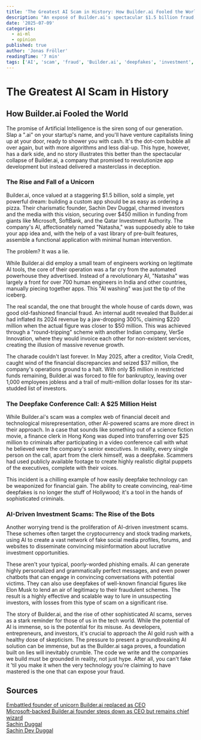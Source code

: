 ```yaml
---
title: 'The Greatest AI Scam in History: How Builder.ai Fooled the World'
description: "An exposé of Builder.ai's spectacular $1.5 billion fraud, deepfake scams, and AI-driven investment schemes that reveal the dark side of the AI hype bubble."
date: '2025-07-09'
categories:
  - ai-ml
  - opinion
published: true
author: 'Jonas Fröller'
readingTime: '7 min'
tags: ['AI', 'scam', 'fraud', 'Builder.ai', 'deepfakes', 'investment', 'startup', 'unicorn', 'AI washing']
---
```


<script>
  import AudioNativePlayer from '$lib/components/AudioNativePlayer.svelte';
</script>

# The Greatest AI Scam in History

<AudioNativePlayer />

## How Builder.ai Fooled the World

The promise of Artificial Intelligence is the siren song of our generation. Slap a ".ai" on your startup's name, and you'll have venture capitalists lining up at your door, ready to shower you with cash. It's the dot-com bubble all over again, but with more algorithms and less dial-up. This hype, however, has a dark side, and no story illustrates this better than the spectacular collapse of Builder.ai, a company that promised to revolutionize app development but instead delivered a masterclass in deception.

### The Rise and Fall of a Unicorn

Builder.ai, once valued at a staggering $1.5 billion, sold a simple, yet powerful dream: building a custom app should be as easy as ordering a pizza. Their charismatic founder, Sachin Dev Duggal, charmed investors and the media with this vision, securing over $450 million in funding from giants like Microsoft, SoftBank, and the Qatar Investment Authority. The company's AI, affectionately named "Natasha," was supposedly able to take your app idea and, with the help of a vast library of pre-built features, assemble a functional application with minimal human intervention.

The problem? It was a lie.

While Builder.ai did employ a small team of engineers working on legitimate AI tools, the core of their operation was a far cry from the automated powerhouse they advertised. Instead of a revolutionary AI, "Natasha" was largely a front for over 700 human engineers in India and other countries, manually piecing together apps. This "AI washing" was just the tip of the iceberg.

The real scandal, the one that brought the whole house of cards down, was good old-fashioned financial fraud. An internal audit revealed that Builder.ai had inflated its 2024 revenue by a jaw-dropping 300%, claiming $220 million when the actual figure was closer to $50 million. This was achieved through a "round-tripping" scheme with another Indian company, VerSe Innovation, where they would invoice each other for non-existent services, creating the illusion of massive revenue growth.

The charade couldn't last forever. In May 2025, after a creditor, Viola Credit, caught wind of the financial discrepancies and seized $37 million, the company's operations ground to a halt. With only $5 million in restricted funds remaining, Builder.ai was forced to file for bankruptcy, leaving over 1,000 employees jobless and a trail of multi-million dollar losses for its star-studded list of investors.

### The Deepfake Conference Call: A $25 Million Heist

While Builder.ai's scam was a complex web of financial deceit and technological misrepresentation, other AI-powered scams are more direct in their approach. In a case that sounds like something out of a science fiction movie, a finance clerk in Hong Kong was duped into transferring over $25 million to criminals after participating in a video conference call with what he believed were the company's senior executives. In reality, every single person on the call, apart from the clerk himself, was a deepfake. Scammers had used publicly available footage to create highly realistic digital puppets of the executives, complete with their voices.

This incident is a chilling example of how easily deepfake technology can be weaponized for financial gain. The ability to create convincing, real-time deepfakes is no longer the stuff of Hollywood; it's a tool in the hands of sophisticated criminals.

### AI-Driven Investment Scams: The Rise of the Bots

Another worrying trend is the proliferation of AI-driven investment scams. These schemes often target the cryptocurrency and stock trading markets, using AI to create a vast network of fake social media profiles, forums, and websites to disseminate convincing misinformation about lucrative investment opportunities.

These aren't your typical, poorly-worded phishing emails. AI can generate highly personalized and grammatically perfect messages, and even power chatbots that can engage in convincing conversations with potential victims. They can also use deepfakes of well-known financial figures like Elon Musk to lend an air of legitimacy to their fraudulent schemes. The result is a highly effective and scalable way to lure in unsuspecting investors, with losses from this type of scam on a significant rise.

The story of Builder.ai, and the rise of other sophisticated AI scams, serves as a stark reminder for those of us in the tech world. While the potential of AI is immense, so is the potential for its misuse. As developers, entrepreneurs, and investors, it's crucial to approach the AI gold rush with a healthy dose of skepticism. The pressure to present a groundbreaking AI solution can be immense, but as the Builder.ai saga proves, a foundation built on lies will inevitably crumble. The code we write and the companies we build must be grounded in reality, not just hype. After all, you can't fake it 'til you make it when the very technology you're claiming to have mastered is the one that can expose your fraud.

<div id="research-sources">

## Sources

[Embattled founder of unicorn Builder.ai replaced as CEO](https://businesscloud.co.uk/news/embattled-founder-of-unicorn-builder-ai-replaced-as-ceo)  
[Microsoft-backed Builder.ai founder steps down as CEO but remains chief wizard](https://tech.eu/2025/03/03/builderai-founder-steps-down-as-ceo-but-remains-chief-wizard)  
[Sachin Duggal](https://www.mwcbarcelona.com/agenda/speakers/14741-sachin-duggal)  
[Sachin Dev Duggal](https://www.ey.com/en_gl/weoy/class-of-2024/united-kingdom)

</div>
